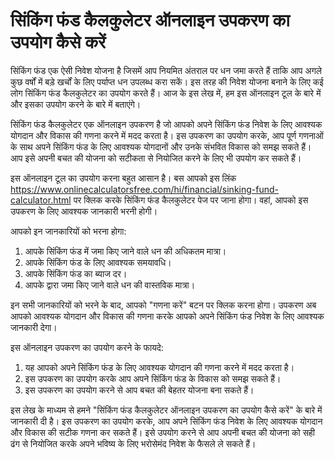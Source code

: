 सिंकिंग फंड कैलकुलेटर ऑनलाइन उपकरण का उपयोग कैसे करें
=====================================================

सिंकिंग फंड एक ऐसी निवेश योजना है जिसमें आप नियमित अंतराल पर धन जमा करते हैं ताकि आप अगले कुछ वर्षों में बड़े खर्चों के लिए पर्याप्त धन उपलब्ध करा सकें। इस तरह की निवेश योजना बनाने के लिए कई लोग सिंकिंग फंड कैलकुलेटर का उपयोग करते हैं। आज के इस लेख में, हम इस ऑनलाइन टूल के बारे में और इसका उपयोग करने के बारे में बताएंगे।

सिंकिंग फंड कैलकुलेटर एक ऑनलाइन उपकरण है जो आपको अपने सिंकिंग फंड निवेश के लिए आवश्यक योगदान और विकास की गणना करने में मदद करता है। इस उपकरण का उपयोग करके, आप पूर्ण गणनाओं के साथ अपने सिंकिंग फंड के लिए आवश्यक योगदानों और उनके संभवित विकास को समझ सकते हैं। आप इसे अपनी बचत की योजना को सटीकता से नियोजित करने के लिए भी उपयोग कर सकते हैं।

इस ऑनलाइन टूल का उपयोग करना बहुत आसान है। बस आपको इस लिंक <https://www.onlinecalculatorsfree.com/hi/financial/sinking-fund-calculator.html> पर क्लिक करके सिंकिंग फंड कैलकुलेटर पेज पर जाना होगा। वहां, आपको इस उपकरण के लिए आवश्यक जानकारी भरनी होगी।

आपको इन जानकारियों को भरना होगा:

1. आपके सिंकिंग फंड में जमा किए जाने वाले धन की अधिकतम मात्रा।
2. आपके सिंकिंग फंड के लिए आवश्यक समयावधि।
3. आपके सिंकिंग फंड का ब्याज दर।
4. आपके द्वारा जमा किए जाने वाले धन की वास्तविक मात्रा।

इन सभी जानकारियों को भरने के बाद, आपको "गणना करें" बटन पर क्लिक करना होगा। उपकरण अब आपको आवश्यक योगदान और विकास की गणना करके आपको अपने सिंकिंग फंड निवेश के लिए आवश्यक जानकारी देगा।

इस ऑनलाइन उपकरण का उपयोग करने के फायदे:

1. यह आपको अपने सिंकिंग फंड के लिए आवश्यक योगदान की गणना करने में मदद करता है।
2. इस उपकरण का उपयोग करके आप अपने सिंकिंग फंड के विकास को समझ सकते हैं।
3. इस उपकरण का उपयोग करने से आप बचत की बेहतर योजना बना सकते हैं।

इस लेख के माध्यम से हमने "सिंकिंग फंड कैलकुलेटर ऑनलाइन उपकरण का उपयोग कैसे करें" के बारे में जानकारी दी है। इस उपकरण का उपयोग करके, आप अपने सिंकिंग फंड निवेश के लिए आवश्यक योगदान और विकास की सटीक गणना कर सकते हैं। इसे उपयोग करने से आप अपनी बचत की योजना को सही ढंग से नियोजित करके अपने भविष्य के लिए भरोसेमंद निवेश के फैसले ले सकते हैं।